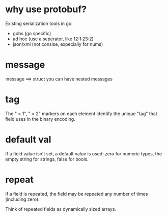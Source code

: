 # why use protobuf?
Existing serialization tools in go:
- gobs (go specific)
- ad hoc (use a seperator, like 12:1:23:2)
- json/xml (not consise, expecially for nums)

# message
message ==> struct
you can have nested messages

# tag
The " = 1", " = 2" markers on each element identify the unique "tag" that field uses in the binary encoding. 

# default val
If a field value isn't set, a default value is used: zero for numeric types, the empty string for strings, false for bools. 

# repeat
If a field is repeated, the field may be repeated any number of times (including zero).

Think of repeated fields as dynamically sized arrays.
